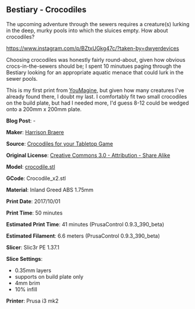 ## Bestiary - Crocodiles

The upcoming adventure through the sewers requires a creature(s) lurking in the deep, murky pools
into which the sluices empty. How about crocodiles?

https://www.instagram.com/p/BZtxUGkg47c/?taken-by=dwyerdevices

Choosing crocodiles was honestly fairly round-about, given how obvious crocs-in-the-sewers
should be; I spent 10 minutues paging through the Bestiary looking for an appropriate aquatic
menace that could lurk in the sewer pools.


This is my first print from [YouMagine](https://www.youmagine.com), but given how many creatures
I've already found there, I doubt my last. I comfortably fit two small crocodiles on the build
plate, but had I needed more, I'd guess 8-12 could be wedged onto a 200mm x 200mm plate.


**Blog Post**: -

**Maker**: [Harrison Braere](https://www.youmagine.com/mz4250)

**Source**: [Crocodiles for your Tabletop Game](https://www.youmagine.com/designs/crocodiles-for-your-tabletop-game)

**Original License**: [Creative Commons 3.0 - Attribution - Share Alike](http://creativecommons.org/licenses/by-sa/3.0/deed.en_US)

**Model**: [crocodile.stl](https://www.youmagine.com/documents/39660/download)

**GCode**: Crocodile_x2.stl

**Material**: Inland Greed ABS 1.75mm

**Print Date**: 2017/10/01

**Print Time**: 50 minutes

**Estimated Print Time**: 41 minutes (PrusaControl 0.9.3_390_beta)

**Estimated Filament**: 6.6 meters (PrusaControl  0.9.3_390_beta)

**Slicer**: Slic3r PE 1.37.1

**Slice Settings**:

 - 0.35mm layers
 - supports on build plate only
 - 4mm brim
 - 10% infill

**Printer**: Prusa i3 mk2